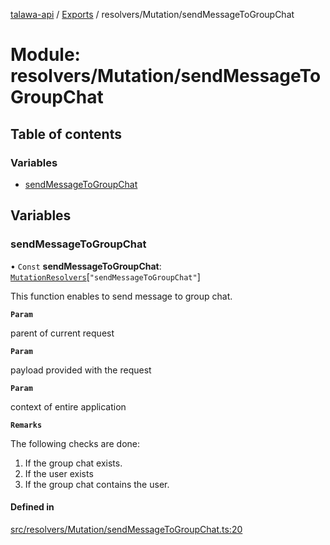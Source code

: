 [talawa-api](../README.md) / [Exports](../modules.md) / resolvers/Mutation/sendMessageToGroupChat

# Module: resolvers/Mutation/sendMessageToGroupChat

## Table of contents

### Variables

- [sendMessageToGroupChat](resolvers_Mutation_sendMessageToGroupChat.md#sendmessagetogroupchat)

## Variables

### sendMessageToGroupChat

• `Const` **sendMessageToGroupChat**: [`MutationResolvers`](types_generatedGraphQLTypes.md#mutationresolvers)[``"sendMessageToGroupChat"``]

This function enables to send message to group chat.

**`Param`**

parent of current request

**`Param`**

payload provided with the request

**`Param`**

context of entire application

**`Remarks`**

The following checks are done:
1. If the group chat exists.
2. If the user exists
3. If the group chat contains the user.

#### Defined in

[src/resolvers/Mutation/sendMessageToGroupChat.ts:20](https://github.com/PalisadoesFoundation/talawa-api/blob/d38198a/src/resolvers/Mutation/sendMessageToGroupChat.ts#L20)

